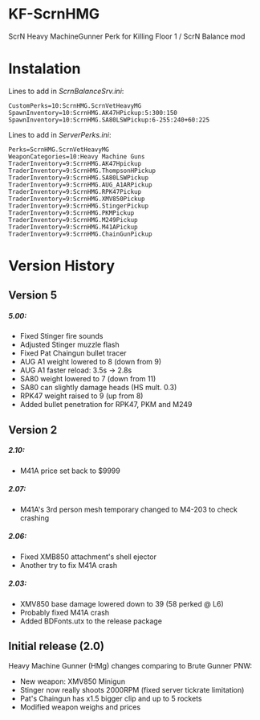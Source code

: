 # KF-ScrnHMG
ScrN Heavy MachineGunner Perk for Killing Floor 1 / ScrN Balance mod

# Instalation
Lines to add in *ScrnBalanceSrv.ini*:
```
CustomPerks=10:ScrnHMG.ScrnVetHeavyMG
SpawnInventory=10:ScrnHMG.AK47HPickup:5:300:150
SpawnInventory=10:ScrnHMG.SA80LSWPickup:6-255:240+60:225
```

Lines to add in *ServerPerks.ini*:
```
Perks=ScrnHMG.ScrnVetHeavyMG
WeaponCategories=10:Heavy Machine Guns
TraderInventory=9:ScrnHMG.AK47Hpickup
TraderInventory=9:ScrnHMG.ThompsonHPickup
TraderInventory=9:ScrnHMG.SA80LSWPickup
TraderInventory=9:ScrnHMG.AUG_A1ARPickup
TraderInventory=9:ScrnHMG.RPK47Pickup
TraderInventory=9:ScrnHMG.XMV850Pickup
TraderInventory=9:ScrnHMG.StingerPickup
TraderInventory=9:ScrnHMG.PKMPickup
TraderInventory=9:ScrnHMG.M249Pickup
TraderInventory=9:ScrnHMG.M41APickup
TraderInventory=9:ScrnHMG.ChainGunPickup
```

# Version History
## Version 5
##### 5.00:
- Fixed Stinger fire sounds
- Adjusted Stinger muzzle flash
- Fixed Pat Chaingun bullet tracer
- AUG A1 weight lowered to 8 (down from 9)
- AUG A1 faster reload: 3.5s -> 2.8s
- SA80 weight lowered to 7 (down from 11)
- SA80 can slightly damage heads (HS mult. 0.3)
- RPK47 weight raised to 9 (up from 8)
- Added bullet penetration for RPK47, PKM and M249


## Version 2
##### 2.10:
- M41A price set back to $9999

##### 2.07:
- M41A's 3rd person mesh temporary changed to M4-203 to check crashing

##### 2.06:
- Fixed XMB850 attachment's shell ejector
- Another try to fix M41A crash


##### 2.03:
- XMV850 base damage lowered down to 39 (58 perked @ L6)
- Probably fixed M41A crash
- Added BDFonts.utx to the release package

## Initial release (2.0)
Heavy Machine Gunner (HMg) changes comparing to Brute Gunner PNW:
- New weapon: XMV850 Minigun
- Stinger now really shoots 2000RPM (fixed server tickrate limitation)
- Pat's Chaingun has x1.5 bigger clip and up to 5 rockets
- Modified weapon weighs and prices
